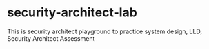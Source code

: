 # security-architect-lab
This is security architect playground to practice system design, LLD, Security Architect Assessment 
